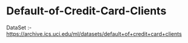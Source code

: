 # Default-of-Credit-Card-Clients

DataSet :- https://archive.ics.uci.edu/ml/datasets/default+of+credit+card+clients

